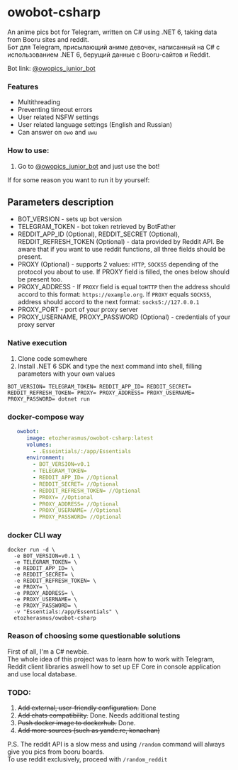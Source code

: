 # owobot-csharp

An anime pics bot for Telegram, written on C# using .NET 6, taking data from Booru sites and reddit.   
Бот для Telegram, присылающий аниме девочек, написанный на C# с использованием .NET 6, берущий данные с Booru-сайтов и Reddit.

Bot link:  [@owopics_junior_bot](https://t.me/owopics_junior_bot)

### Features
* Multithreading
* Preventing timeout errors
* User related NSFW settings
* User related language settings (English and Russian)
* Can answer on `owo` and `uwu`

### How to use:
1. Go to [@owopics_junior_bot](https://t.me/owopics_junior_bot) and just use the bot!

If for some reason you want to run it by yourself:

## Parameters description
 - BOT_VERSION - sets up bot version
 - TELEGRAM_TOKEN - bot token retrieved by BotFather
 - REDDIT_APP_ID (Optional), REDDIT_SECRET (Optional), REDDIT_REFRESH_TOKEN (Optional) - data provided by Reddit API. Be aware that if you want to use reddit functions, all three fields should be present.
 - PROXY (Optional) - supports 2 values: ```HTTP```, ```SOCKS5``` depending of the protocol you about to use. If PROXY field is filled, the ones below should be present too.
 - PROXY_ADDRESS - If ```PROXY``` field is equal to```HTTP``` then the address should accord to this format: ```https://example.org```. If ```PROXY``` equals ```SOCKS5```, address should accord to the next format: ```socks5://127.0.0.1```
 - PROXY_PORT - port of your proxy server
 - PROXY_USERNAME, PROXY_PASSWORD (Optional) - credentials of your proxy server 
### Native execution
1. Clone code somewhere
2. Install .NET 6 SDK and type the next command into shell, filling parameters with your own values

```shell
BOT_VERSION= TELEGRAM_TOKEN= REDDIT_APP_ID= REDDIT_SECRET= REDDIT_REFRESH_TOKEN= PROXY= PROXY_ADDRESS= PROXY_USERNAME= PROXY_PASSWORD= dotnet run
```

### docker-compose way
```yaml
   owobot:
      image: etozherasmus/owobot-csharp:latest
      volumes:
        - .Esseintials/:/app/Essentials
      environment:
        - BOT_VERSION=v0.1
        - TELEGRAM_TOKEN=
        - REDDIT_APP_ID= //Optional
        - REDDIT_SECRET= //Optional
        - REDDIT_REFRESH_TOKEN= //Optional
        - PROXY= //Optional
        - PROXY_ADDRESS= //Optional
        - PROXY_USERNAME= //Optional
        - PROXY_PASSWORD= //Optional
```

### docker CLI way
```shell
docker run -d \
  -e BOT_VERSION=v0.1 \
  -e TELEGRAM_TOKEN= \
  -e REDDIT_APP_ID= \
  -e REDDIT_SECRET= \
  -e REDDIT_REFRESH_TOKEN= \
  -e PROXY= \
  -e PROXY_ADDRESS= \
  -e PROXY_USERNAME= \
  -e PROXY_PASSWORD= \
  -v "Essentials:/app/Essentials" \
  etozherasmus/owobot-csharp
```

### Reason of choosing some questionable solutions

First of all, I'm a C# newbie.<br />
The whole idea of this project was to learn how to work with Telegram, Reddit client libraries aswell how to set up EF Core in console application and use local database.


### TODO: 
1. ~~Add external, user-friendly configuration.~~ Done
2. ~~Add chats compatibility.~~ Done. Needs additional testing
3. ~~Push docker image to dockerhub.~~ Done.
4. ~~Add more sources (such as yande.re, konachan)~~

P.S. The reddit API is a slow mess and using `/random` command will always give you pics from booru boards. <br>
To use reddit exclusively, proceed with `/random_reddit` 
